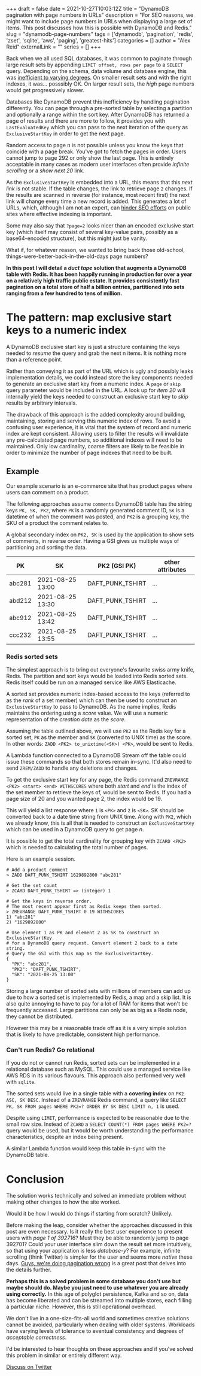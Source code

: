 +++ 
draft = false
date = 2021-10-27T10:03:12Z
title = "DynamoDB pagination with page numbers in URLs"
description = "For SEO reasons, we might want to include page numbers in URLs when displaying a large set of items. This post discusses how this is possible with DynamoDB and Redis."
slug = "dynamodb-page-numbers" 
tags = ['dynamodb', 'pagination', 'redis', 'zset', 'sqlite', 'aws', 'paging', 'greatest-hits']
categories = []
author = "Alex Reid"
externalLink = ""
series = []
+++

Back when we all used SQL databases, it was common to paginate through large result sets by appending `LIMIT offset, rows per page` to a `SELECT` query. Depending on the schema, data volume and database engine, this was [inefficient to varying degrees](https://tusharsharma.dev/posts/api-pagination-the-right-way). On smaller result sets and with the right indexes, it was... posssibly OK. On larger result sets, the _high_ page numbers would get progressively slower.

Databases like DynamoDB prevent this inefficiency by handling pagination differently. You can page through a pre-sorted table by selecting a partition and optionally a range within the sort key. After DynamoDB has returned a page of results and there are more to follow, it provides you with `LastEvaluatedKey` which you can pass to the next iteration of the query as `ExclusiveStartKey` in order to get the next page.

Random access to page n is not possible unless you know the keys that coincide with a page break. You've got to fetch the pages in order. Users cannot jump to page 292 or only show the last page. This is entirely acceptable in many cases as modern user interfaces often provide _infinite scrolling_ or a _show next 20_ link. 

As the `ExclusiveStartKey` is embedded into a URL, this means that this _next link_ is not stable. If the table changes, the link to retrieve page `2` changes. If the results are scanned in reverse (for instance, most recent first) the next link will change every time a new record is added. This generates a lot of URLs, which, although I am not an expert, can [hinder SEO efforts](https://www.portent.com/blog/seo/pagination-tunnels-experiment-click-depth.htm) on public sites where effective indexing is important.

Some may also say that `?page=2` looks nicer than an encoded exclusive start key (which itself may consist of several key-value pairs, possibly as a base64-encoded structure), but this might just be vanity.

What if, for whatever reason, we wanted to bring back those old-school, things-were-better-back-in-the-old-days page numbers? 

**In this post I will detail a _duct tape_ solution that augments a DynamoDB table with Redis. It has been happily running in production for over a year on a relatively high traffic public estate. It provides consistently fast pagination on a total store of half a billion entries, partitioned into sets ranging from a few hundred to tens of million.**

# The pattern: map exclusive start keys to a numeric index
A DynamoDB exclusive start key is just a structure containing the keys needed to _resume_ the query and grab the next n items. It is nothing more than a reference point. 

Rather than conveying it as part of the URL which is ugly and possibly leaks implementation details, we could instead store the key components needed to generate an exclusive start key from a numeric index. A `page` or `skip` query parameter would be included in the URL. A look up for _item 20_ will internally yield the keys needed to construct an exclusive start key to _skip_ results by arbitrary intervals.

The drawback of this approach is the added complexity around building, maintaining, storing and serving this numeric index of rows. To avoid a confusing user experience, it is vital that the system of record and numeric index are kept consistent. Allowing users to filter the results will invalidate any pre-calculated page numbers, so additional indexes will need to be maintained. Only low cardinality, coarse filters are likely to be feasible in order to minimize the number of page indexes that need to be built.

## Example
Our example scenario is an e-commerce site that has product pages where users can comment on a product.

The following approaches assume `comments` DynamoDB table has the string keys `PK, SK, PK2`, where `PK` is a randomly generated comment ID, `SK` is a datetime of when the comment was posted, and `PK2` is a grouping key, the SKU of a product the comment relates to. 

A global secondary index on `PK2, SK` is used by the application to show sets of comments, in reverse order. Having a GSI gives us multiple ways of partitioning and sorting the data.

| PK     | SK               | PK2 (GSI PK)     | other attributes |
|--------|------------------|------------------| ---------------- |
| abc281 | 2021-08-25 13:00 | DAFT_PUNK_TSHIRT | ...              |
| abd212 | 2021-08-25 13:30 | DAFT_PUNK_TSHIRT | ...              |
| abc912 | 2021-08-25 13:42 | DAFT_PUNK_TSHIRT | ...              |
| ccc232 | 2021-08-25 13:55 | DAFT_PUNK_TSHIRT | ...              |

### Redis sorted sets
The simplest approach is to bring out everyone's favourite swiss army knife, Redis. The partition and sort keys would be loaded into Redis sorted sets. Redis itself could be run on a managed service like AWS Elasticache.

A sorted set provides numeric index-based access to the keys (referred to as the _rank_ of a set member) which can then be used to construct an `ExclusiveStartKey` to pass to DynamoDB. As the name implies, Redis maintains the ordering using a _score_ value. We will use a numeric representation of the _creation date_ as the _score_.

Assuming the table outlined above, we will use `PK2` as the Redis key for a sorted set, `PK` as the member and `SK` (converted to UNIX time) as the score. In other words: `ZADD <PK2> to_unixtime(<SK>) <PK>`, would be sent to Redis.

A Lambda function connected to a DynamoDB Stream off the table could issue these commands so that both stores remain in-sync. It'd also need to send `ZREM/ZADD` to handle any deletions and changes.

To get the exclusive start key for any page, the Redis command `ZREVRANGE <PK2> <start> <end> WITHSCORES` where both _start_ and _end_ is the index of the set member to retrieve the keys of, would be sent to Redis. If you had a page size of 20 and you wanted page 2, the index would be 19.

This will yield a list response where `1` is `<PK>` and `2` is `<SK>`. SK should be converted back to a date time string from UNIX time. Along with `PK2`, which we already know, this is all that is needed to construct an `ExclusiveStartKey` which can be used in a DynamoDB query to get page _n_.

It is possible to get the total cardinality for grouping key with `ZCARD <PK2>` which is needed to calculating the total number of pages.

Here is an example session.

```
# Add a product comment
> ZADD DAFT_PUNK_TSHIRT 1629892800 "abc281"

# Get the set count
> ZCARD DAFT_PUNK_TSHIRT => (integer) 1

# Get the keys in reverse order. 
# The most recent appear first as Redis keeps them sorted.
> ZREVRANGE DAFT_PUNK_TSHIRT 0 19 WITHSCORES
1) "abc281"
2) "1629892800"

# Use element 1 as PK and element 2 as SK to construct an ExclusiveStartKey 
# for a DynamoDB query request. Convert element 2 back to a date string.
# Query the GSI with this map as the ExclusiveStartKey.
{
  "PK": "abc281",
  "PK2": "DAFT_PUNK_TSHIRT",
  "SK": "2021-08-25 13:00"
}

```

Storing a large number of sorted sets with millions of members can add up due to how a sorted set is implemented by Redis, a map and a skip list. It is also quite annoying to have to pay for a lot of RAM for items that won't be frequently accessed. Large partitions can only be as big as a Redis node, they cannot be distributed.

However this may be a reasonable trade off as it is a very simple solution that is likely to have predictable, consistent high performance.

### Can't run Redis? Go relational
If you do not or cannot run Redis, sorted sets can be implemented in a relational database such as MySQL. This could use a managed service like AWS RDS in its various flavours. This approach also performed very well with `sqlite`.

The sorted sets would live in a single table with a **covering index** on `PK2 ASC, SK DESC`. Instead of a `ZREVRANGE` Redis command, a query like `SELECT PK, SK FROM pages WHERE PK2=? ORDER BY SK DESC LIMIT n, 1` is used. 

Despite using `LIMIT`, performance is expected to be reasonable due to the small row size. Instead of `ZCARD` a `SELECT COUNT(*) FROM pages WHERE PK2=?` query would be used, but it would be worth understanding the performance characteristics, despite an index being present.

A similar Lambda function would keep this table in-sync with the DynamoDB table.

# Conclusion
The solution works technically and solved an immediate problem without making other changes to how the site worked.

Would it be how I would do things if starting from scratch? Unlikely.

Before making the leap, consider whether the approaches discussed in this post are even necessary. Is it really the best user experience to present users with _page 1 of 392716_? Must they be able to randomly jump to page 392701? Could your user interface slim down the result set more intuitively, so that using your application is less _database-y_? For example, infinite scrolling (think Twitter) is simpler for the user and seems more _native_ these days. [Guys, we're doing pagination wrong](https://hackernoon.com/guys-were-doing-pagination-wrong-f6c18a91b232) is a great post that delves into the details further.

**Perhaps this is a solved problem in some database you don't use but maybe should do. Maybe you just need to use whatever you are already using correctly.** In this age of polyglot persistence, Kafka and so on, data has become liberated and can be streamed into multiple stores, each filling a particular niche. However, this is still operational overhead. 

We don't live in a one-size-fits-all world and sometimes creative solutions cannot be avoided, particularly when dealing with older systems. Workloads have varying levels of tolerance to eventual consistency and degrees of _acceptable correctness_.

I'd be interested to hear thoughts on these approaches and if you've solved this problem in similar or entirely different way.

[Discuss on Twitter](https://twitter.com/search?q=https%3A%2F%2Falexjreid.dev%2Fposts%2Fdynamodb-numeric-pagination%2F&src=typed_query)
